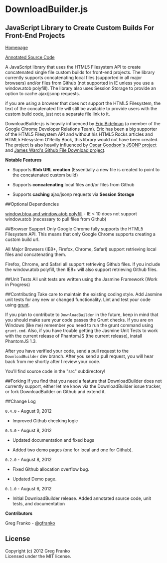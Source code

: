 DownloadBuilder.js
==================

JavaScript Library to Create Custom Builds For Front-End Projects
-----------------------------------------------------------------

[Homepage](http://gregfranko.com/DownloadBuilder.js/)

[Annotated Source Code](http://www.gregfranko.com/docs/DownloadBuilder.html)

A JavaScript library that uses the HTML5 Filesystem API to create concatenated single file custom builds for front-end projects.  The library currently supports concatenating local files (supported in all  major browsers) and/or files from Github (not supported in IE unless you use a window.atob polyfill).  The library also uses Session Storage to provide an option to cache ajax/jsonp requests.

if you are using a browser that does not support the HTML5 Filesystem, the text of the concatenated file will still be available to provide users with the custom build code, just not a separate file link to it.

DownloadBuilder.js is heavily influenced by [Eric Bidelman](https://github.com/ebidel) (a member of the Google Chrome Developer Relations Team).  Eric has been a big supporter of the HTML5 Filesystem API and without his HTML5 Rocks articles and HTML5 Filesystem O'Reilly Book, this library would not have been created.  The project is also heavily influenced by [Oscar Goodson's JSONP project](https://github.com/OscarGodson/JSONP) and [James Ward's Github File Download project](https://github.com/jamesward/github-files). 

**Notable Features**

   - Supports **Blob URL creation** (Essentially a new file is created to point to the concatenated custom build)

   - Supports **concatenating** local files and/or files from Github

   - Supports **caching** ajax/jsonp requests via **Session Storage**

##Optional Dependencies

[window.btoa and window.atob polyfill](https://bitbucket.org/davidchambers/base64.js) - IE < 10 does not support window.atob (necessary to pull files from Github)

##Browser Support
Only Google Chrome fully supports the HTML5 Filesystem API.  This means that only Google Chrome supports creating a custom build url.

All Major Browsers (IE8+, Firefox, Chrome, Safari) support retrieving local files and concatenating them.

Firefox, Chrome, and Safari all support retrieving Github files.  If you include the window.atob polyfill, then IE8+ will also support retrieving Github files.

##Unit Tests
All unit tests are written using the Jasmine Framework (Work in Progress)

##Contributing
Take care to maintain the existing coding style. Add Jasmine unit tests for any new or changed functionality. Lint and test your code using [grunt](https://github.com/cowboy/grunt).

If you plan to contribute to `DownloadBuilder` in the future, keep in mind that you should make sure your code passes the Grunt checks.  If you are on Windows (like me) remember you need to run the grunt command using `grunt.cmd`.  Also, if you have trouble getting the Jasmine Unit Tests to work with the current release of PhantomJS (the current release), install PhantomJS 1.3.

After you have verified your code, send a pull request to the `DownloadBuilder` dev branch.  After you send a pull request, you will hear back from me shortly after I review your code.

You'll find source code in the "src" subdirectory!

##Forking
If you find that you need a feature that DownloadBuilder does not currently support, either let me know via the DownloadBuilder issue tracker, or fork DownloadBuilder on Github and extend it.

##Change Log

`0.4.0` - August 9, 2012

- Improved Github checking logic

`0.3.0` - August 8, 2012

- Updated documentation and fixed bugs

- Added two demo pages (one for local and one for Github).

`0.2.0` - August 8, 2012

- Fixed Github allocation overflow bug.

- Updated Demo page.

`0.1.0` - August 6, 2012

- Initial DownloadBuilder release.  Added annotated source code, unit tests, and documentation

**Contributors**

Greg Franko - [@gfranko](https://github.com/gfranko)

## License
Copyright (c) 2012 Greg Franko  
Licensed under the MIT license.
